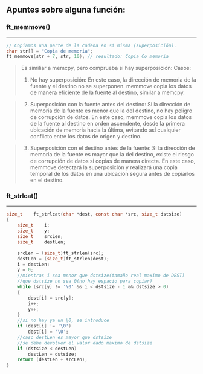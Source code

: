 ## Apuntes sobre alguna función:

### ft_memmove()
<hr>

```c
// Copiamos una parte de la cadena en sí misma (superposición).
char str[] = "Copia de memoria";
ft_memmove(str + 7, str, 10); // resultado: Copia Co memoria
```
> Es similiar a memcpy, pero comprueba si hay superposición:
> Casos:
> 1. No hay superposición: En este caso, la dirección de memoria de la fuente y el destino no se superponen. memmove copia los datos de manera eficiente de la fuente al destino, similar a memcpy.

> 2. Superposición con la fuente antes del destino: Si la dirección de memoria de la fuente es menor que la del destino, no hay peligro de corrupción de datos. En este caso, memmove copia los datos de la fuente al destino en orden ascendente, desde la primera ubicación de memoria hacia la última, evitando así cualquier conflicto entre los datos de origen y destino.

> 3. Superposición con el destino antes de la fuente: Si la dirección de memoria de la fuente es mayor que la del destino, existe el riesgo de corrupción de datos si copias de manera directa. En este caso, memmove detectará la superposición y realizará una copia temporal de los datos en una ubicación segura antes de copiarlos en el destino.


### ft_strlcat()
<hr>

```c
size_t    ft_strlcat(char *dest, const char *src, size_t dstsize)
{
    size_t    i;
    size_t    y;
	size_t    srcLen;
    size_t    destLen;

	srcLen = (size_t)ft_strlen(src);
	destLen = (size_t)ft_strlen(dest);
	i = destLen;
	y = 0;
	//mientras i sea menor que dstsize(tamaño real maximo de DEST)
	//que dstsize no sea 0(no hay espacio para copiar)
	while (src[y] != '\0' && i < dstsize - 1 && dstsize > 0)
	{
		dest[i] = src[y];
		i++;
		y++;
	}
	//si no hay ya un \0, se introduce
	if (dest[i] != '\0')
		dest[i] = '\0';
	//caso destLen es mayor que dstsize
	//se debe devolver el valor dado maximo de dstsize
	if (dstsize < destLen)
		destLen = dstsize;
	return (destLen + srcLen);
}
```
